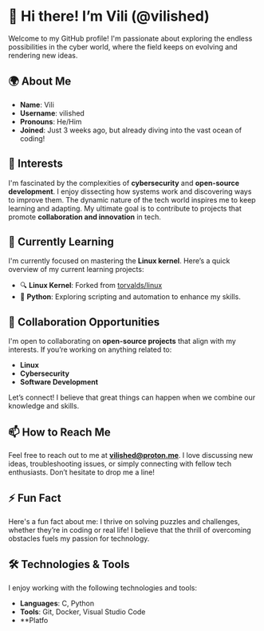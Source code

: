 # 👋 Hi there! I’m Vili (@vilished)

Welcome to my GitHub profile! I'm passionate about exploring the endless possibilities in the cyber world, where the field keeps on evolving and rendering new ideas.

## 🌍 About Me
- **Name**: Vili  
- **Username**: vilished  
- **Pronouns**: He/Him  
- **Joined**: Just 3 weeks ago, but already diving into the vast ocean of coding!

## 👀 Interests
I'm fascinated by the complexities of **cybersecurity** and **open-source development**. I enjoy dissecting how systems work and discovering ways to improve them. The dynamic nature of the tech world inspires me to keep learning and adapting. My ultimate goal is to contribute to projects that promote **collaboration and innovation** in tech.

## 🌱 Currently Learning
I'm currently focused on mastering the **Linux kernel**. Here’s a quick overview of my current learning projects:

- 🔍 **Linux Kernel**: Forked from [torvalds/linux](https://github.com/torvalds/linux)
- 🐍 **Python**: Exploring scripting and automation to enhance my skills.

## 💞️ Collaboration Opportunities
I'm open to collaborating on **open-source projects** that align with my interests. If you’re working on anything related to:

- **Linux**
- **Cybersecurity**
- **Software Development**

Let’s connect! I believe that great things can happen when we combine our knowledge and skills.

## 📫 How to Reach Me
Feel free to reach out to me at **[vilished@proton.me](mailto:vilished@proton.me)**. I love discussing new ideas, troubleshooting issues, or simply connecting with fellow tech enthusiasts. Don’t hesitate to drop me a line!

## ⚡ Fun Fact
Here's a fun fact about me: I thrive on solving puzzles and challenges, whether they’re in coding or real life! I believe that the thrill of overcoming obstacles fuels my passion for technology.

## 🛠️ Technologies & Tools
I enjoy working with the following technologies and tools:

- **Languages**: C, Python
- **Tools**: Git, Docker, Visual Studio Code
- **Platfo
